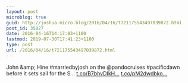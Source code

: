 ```yaml
---
layout: post
microblog: true
guid: http://joshua.micro.blog/2016/04/16/t721175543497039872.html
post_id: 35827
date: 2016-04-16T14:17:03+1100
lastmod: 2019-07-30T17:41:23+1100
type: post
url: /2016/04/16/t721175543497039872.html
---
```

John &amp;amp; Hine #marriedbyjosh on the @pandocruises #pacificdawn before it sets sail for the S… [t.co/B7bhvDIkH...](https://t.co/B7bhvDIkHb) [t.co/pM2dwdbko...](https://t.co/pM2dwdbkoC)
